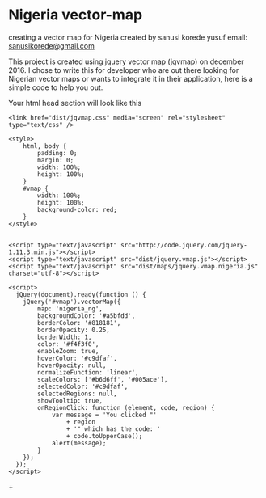 # Nigeria vector-map
creating a vector map for Nigeria
created by sanusi korede yusuf
email: sanusikorede@gmail.com

This project is created using jquery vector map (jqvmap) on december 2016. I chose to write this for developer who are out there looking for Nigerian vector maps or wants to integrate it in their application, here is a simple code to help you out.

Your html head section will look like this

<head>
   
    <link href="dist/jqvmap.css" media="screen" rel="stylesheet" type="text/css" />

    <style>
        html, body {
            padding: 0;
            margin: 0;
            width: 100%;
            height: 100%;
        }
        #vmap {
            width: 100%;
            height: 100%;
            background-color: red;
        }
    </style>


    <script type="text/javascript" src="http://code.jquery.com/jquery-1.11.3.min.js"></script>
    <script type="text/javascript" src="dist/jquery.vmap.js"></script>
    <script type="text/javascript" src="dist/maps/jquery.vmap.nigeria.js" charset="utf-8"></script>

    <script>
      jQuery(document).ready(function () {
        jQuery('#vmap').vectorMap({
            map: 'nigeria_ng',
            backgroundColor: '#a5bfdd',
            borderColor: '#818181',
            borderOpacity: 0.25,
            borderWidth: 1,
            color: '#f4f3f0',
            enableZoom: true,
            hoverColor: '#c9dfaf',
            hoverOpacity: null,
            normalizeFunction: 'linear',
            scaleColors: ['#b6d6ff', '#005ace'],
            selectedColor: '#c9dfaf',
            selectedRegions: null,
            showTooltip: true,
            onRegionClick: function (element, code, region) {
                var message = 'You clicked "'
                    + region
                    + '" which has the code: '
                    + code.toUpperCase();
                alert(message);
            }
        });
      });
    </script>


<body>
+    <div id="vmap" style="width: 600px; height: 400px;"></div>
</body>
